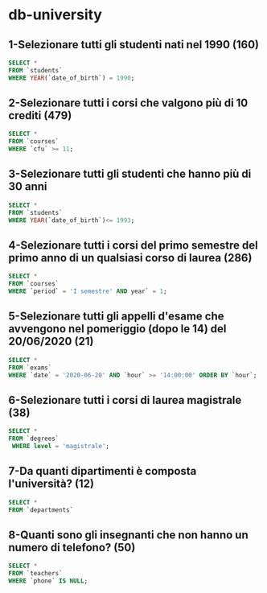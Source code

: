 # db-university

## 1-Selezionare tutti gli studenti nati nel 1990  (160)

````sql
SELECT * 
FROM `students` 
WHERE YEAR(`date_of_birth`) = 1990; 
````

## 2-Selezionare tutti i corsi che valgono più di 10 crediti (479)

````sql
SELECT *
FROM `courses`
WHERE `cfu` >= 11;
````

## 3-Selezionare tutti gli studenti che hanno più di 30 anni

````sql
SELECT * 
FROM `students` 
WHERE YEAR(`date_of_birth`)<= 1993; 
````

## 4-Selezionare tutti i corsi del primo semestre del primo anno di un qualsiasi corso di laurea  (286)

````sql
SELECT * 
FROM `courses` 
WHERE `period` = 'I semestre' AND year` = 1; 
````

## 5-Selezionare tutti gli appelli d'esame che avvengono nel pomeriggio (dopo le 14) del 20/06/2020  (21)

````sql
SELECT *
FROM `exams`
WHERE `date` = '2020-06-20' AND `hour` >= '14:00:00' ORDER BY `hour`;
````

## 6-Selezionare tutti i corsi di laurea magistrale  (38)

````sql
SELECT * 
FROM `degrees`
 WHERE level = 'magistrale'; 
````

## 7-Da quanti dipartimenti è composta l'università? (12)

````sql
SELECT * 
FROM `departments` 
````

## 8-Quanti sono gli insegnanti che non hanno un numero di telefono? (50)

````sql
SELECT * 
FROM `teachers` 
WHERE `phone` IS NULL; 
````